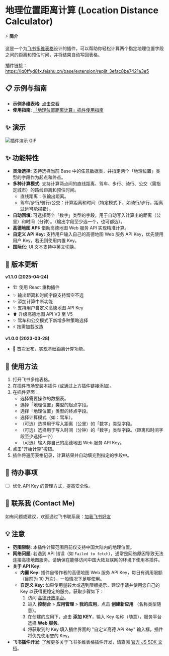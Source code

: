 # 地理位置距离计算 (Location Distance Calculator)

⚡️ **简介**

这是一个为[飞书多维表格](https://feishu.cn/product/base)设计的插件，可以帮助你轻松计算两个指定地理位置字段之间的距离和预估时间，并将结果自动写回表格。

插件链接：https://lq0ffyd8fx.feishu.cn/base/extension/replit_3efac8be7421a3e5

## 📋 示例与指南

- **示例多维表格:** [点击查看](https://lq0ffyd8fx.feishu.cn/base/HXBtbSS8zaERQ2svkfHcf2RsnTb?table=tblCe0djHFc8Kwen&view=vewHR920NB)
- **使用指南:** [「地理位置距离计算」插件使用指南](https://fexakcngwi.feishu.cn/docx/TDb1dc7uIoD4IXx0QYHcn7yQnxb)

## ✨ 演示

![插件演示 GIF](assets/plugin-demo.gif)

## ✨ 功能特性

- **灵活选择:** 支持选择当前 Base 中的任意数据表，并指定两个「地理位置」类型的字段作为起点和终点。
- **多种计算模式:** 支持计算两点间的直线距离、驾车、步行、骑行、公交（需指定城市）的路线距离和预估时间。
  - 直线距离：仅输出距离。
  - 驾车/步行/骑行/公交：计算距离和时间（特定模式下，如骑行/步行，距离过远可能报错）。
- **自动回填:** 可选择两个「数字」类型的字段，用于自动写入计算出的距离（公里）和时间（分钟）。（输出字段至少选一个，也可都选）。
- **高德地图 API:** 借助高德地图 Web 服务 API 实现精准计算。
- **自定义 API Key:** 支持用户输入自己的高德地图 Web 服务 API Key，优先使用用户 Key，若无则使用内置 Key。
- **国际化:** UI 文本支持中英文切换。

## 📅 版本更新

**v1.1.0 (2025-04-24)**

- 🏗️ 使用 React 重构插件
- ✨ 输出距离和时间字段支持留空不选
- ✨ 添加计算中断功能
- ✨ 支持用户自定义高德地图 API Key
- ⬆️ 升级高德地图 API V3 至 V5
- ✨ 驾车和公交模式下新增多种策略选择
- ⚡️ 按需加载改造

**v1.0.0 (2023-03-28)**

- 🎉 首次发布，实现基础距离计算功能。

## 🚀 使用方法

1.  打开飞书多维表格。
2.  在插件市场安装本插件 (或通过上方插件链接添加)。
3.  在插件界面：
    - 选择需要操作的数据表。
    - 选择「地理位置」类型的起点字段。
    - 选择「地理位置」类型的终点字段。
    - 选择计算模式（如：驾车）。
    - （可选）选择用于写入距离（公里）的「数字」类型字段。
    - （可选）选择用于写入时间（分钟）的「数字」类型字段。（距离和时间字段至少选择一个）
    - （可选）输入你自己的高德地图 Web 服务 API Key。
4.  点击"开始计算"按钮。
5.  插件将遍历表格记录，计算结果并自动填充到指定的字段中。

## 📝 待办事项

- [ ] 优化 API Key 的管理方式，提高安全性。

## 🤝 联系我 (Contact Me)

如有问题或建议，欢迎通过飞书联系我：[加我飞书好友](https://www.feishu.cn/invitation/page/add_contact/?token=df298630-8825-4dd9-9d14-c4a5f683020f)

## 💡 注意

- **范围限制:** 本插件计算范围目前仅支持中国大陆内的地理位置。
- **网络问题:** 若遇到 API 错误（如 `Failed to fetch`），通常是网络原因导致无法连接高德地图服务。请确保在能够访问中国大陆互联网的环境下使用本插件。
- **关于 API Key:**
  - **内置 Key:** 插件自带作者的高德地图 Web 服务 API Key，每日有调用限额（目前为 10 万次），一般情况下足够使用。
  - **自定义 Key:** 如果使用量较大或遇到限额提示，建议申请并使用您自己的 Key 以获得更稳定的服务。获取步骤如下：
    1.  访问 [高德开放平台](https://lbs.amap.com/)。
    2.  进入 **控制台** > **应用管理** > **我的应用**，点击 **创建新应用** （名称类型随意）。
    3.  在创建的应用下，点击 **添加 KEY**，输入 Key 名称（随意），服务平台选择 **Web 服务**。
    4.  将获取到的 Key 填入插件界面的 "自定义高德 API Key" 输入框，插件将优先使用您的 Key。
- **飞书插件开发:** 了解更多关于飞书多维表格插件开发，请查阅 [官方 JS SDK 文档](https://lark-base-team.github.io/js-sdk-docs/zh/)。
